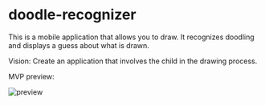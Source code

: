 # doodle-recognizer

This is a mobile application that allows you to draw. It recognizes doodling and displays a guess about what is drawn.

Vision: Create an application that involves the child in the drawing process.

MVP preview:

![preview](./preview.gif)
